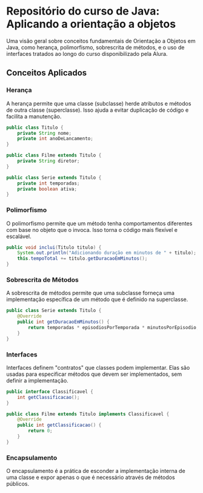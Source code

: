 # Repositório do curso de Java: Aplicando a orientação a objetos

Uma visão geral sobre conceitos fundamentais de Orientação a Objetos em Java, como herança, polimorfismo, sobrescrita de métodos, e o uso de interfaces tratados ao longo do curso disponibilizado pela Alura.

## Conceitos Aplicados

### Herança

A herança permite que uma classe (subclasse) herde atributos e métodos de outra classe (superclasse). Isso ajuda a evitar duplicação de código e facilita a manutenção.

```java
public class Titulo {
    private String nome;
    private int anoDeLancamento;
}

public class Filme extends Titulo {
    private String diretor;
}

public class Serie extends Titulo {
    private int temporadas;
    private boolean ativa;
}

```

### Polimorfismo

O polimorfismo permite que um método tenha comportamentos diferentes com base no objeto que o invoca. Isso torna o código mais flexível e escalável.

```java
public void inclui(Titulo titulo) {
    System.out.println("Adicionando duração em minutos de " + titulo);
    this.tempoTotal += titulo.getDuracaoEmMinutos();
}

```

### Sobrescrita de Métodos

A sobrescrita de métodos permite que uma subclasse forneça uma implementação específica de um método que é definido na superclasse.

```java
public class Serie extends Titulo {
    @Override
    public int getDuracaoEmMinutos() {
        return temporadas * episodiosPorTemporada * minutosPorEpisodio;
    }
}

```

### Interfaces

Interfaces definem "contratos" que classes podem implementar. Elas são usadas para especificar métodos que devem ser implementados, sem definir a implementação.

```java
public interface Classificavel {
    int getClassificacao();
}

public class Filme extends Titulo implements Classificavel {
    @Override
    public int getClassificacao() {
        return 0;
    }
}

```

### Encapsulamento

O encapsulamento é a prática de esconder a implementação interna de uma classe e expor apenas o que é necessário através de métodos públicos.

